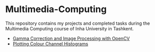# Multimedia-Computing

This repository contains my projects and completed tasks during the Multimedia Computing course of Inha University in Tashkent.

* [Gamma Correction and Image Processing with OpenCV](https://github.com/SaydobidXusanov/Multimedia-Computing/blob/main/MC_Image_Transformations.ipynb)
* [Plotting Colour Channel Histograms](https://github.com/SaydobidXusanov/Multimedia-Computing/blob/main/MC_Colour_Channel_Histograms.ipynb)
